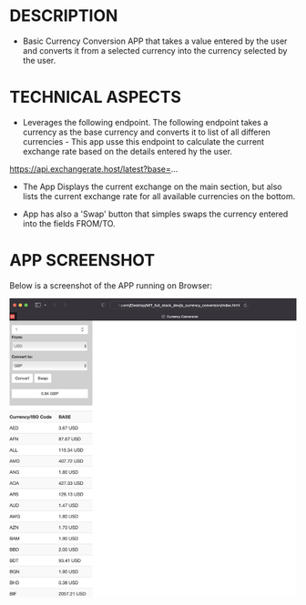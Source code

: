 # DESCRIPTION

- Basic Currency Conversion APP that takes a value entered by the user and converts it from a selected currency into the currency selected by the user.

# TECHNICAL ASPECTS

- Leverages the following endpoint. The following endpoint takes a currency as the base currency and converts it to list of all differen currencies - This app usse this endpoint to calculate the current exchange rate based on the details entered hy the user.

https://api.exchangerate.host/latest?base=...

- The App Displays the current exchange on the main section, but also lists the current exchange rate for all available currencies on the bottom.

- App has also a 'Swap' button that simples swaps the currency entered into the fields FROM/TO.


# APP SCREENSHOT

Below is a screenshot of the APP running on Browser:

![alt text](https://github.com/thiagosrpt/currency-converter/blob/a76a2e4f21ae314ea5fbf729a29b1a615c7f4ddb/screenshot_app.png?raw=true)
